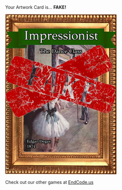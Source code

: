 Your Artwork Card is... 
  **FAKE!**
 
 ![alt text](ArtworThe_Dance_Class_Fake[face,1].png?raw=true "Artwork Card")  
 
 
 
 
 
 Check out our other games at [EndCode.us](https://endcode.us/)